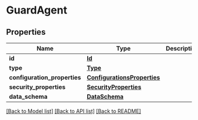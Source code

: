 # GuardAgent

## Properties
Name | Type | Description | Notes
------------ | ------------- | ------------- | -------------
**id** | [**Id**](Id.md) |  | 
**type** | [**Type**](Type.md) |  | 
**configuration_properties** | [**ConfigurationsProperties**](ConfigurationsProperties.md) |  | 
**security_properties** | [**SecurityProperties**](SecurityProperties.md) |  | 
**data_schema** | [**DataSchema**](DataSchema.md) |  | 

[[Back to Model list]](../README.md#documentation-for-models) [[Back to API list]](../README.md#documentation-for-api-endpoints) [[Back to README]](../README.md)


